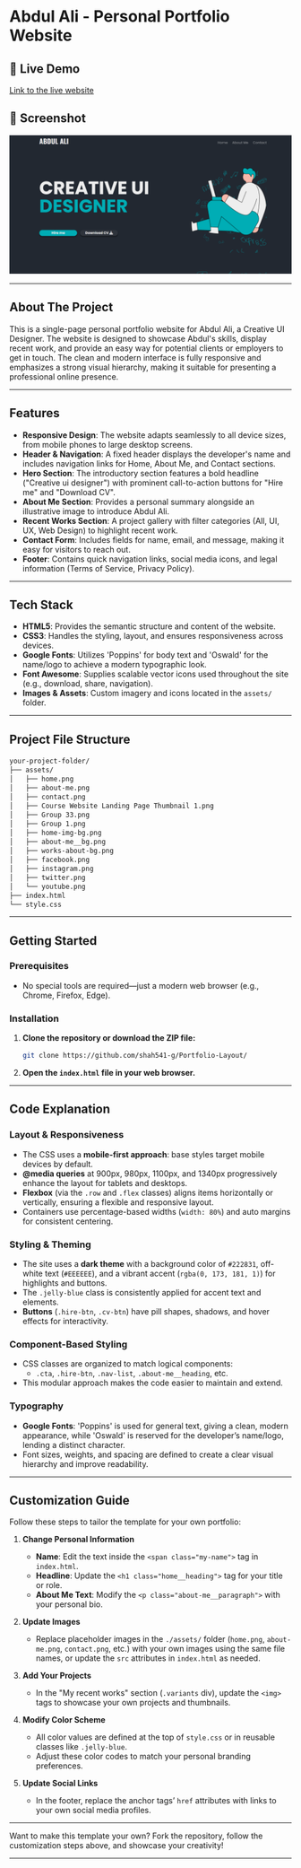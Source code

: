 # Abdul Ali - Personal Portfolio Website

## 🚀 Live Demo

[Link to the live website](https://shah541-g.github.io/Portfolio-Layout/)

## 📸 Screenshot

![Portfolio Screenshot](./assets/pp.png)

---

## About The Project

This is a single-page personal portfolio website for Abdul Ali, a Creative UI Designer. The website is designed to showcase Abdul's skills, display recent work, and provide an easy way for potential clients or employers to get in touch. The clean and modern interface is fully responsive and emphasizes a strong visual hierarchy, making it suitable for presenting a professional online presence.

---

## Features

- **Responsive Design**: The website adapts seamlessly to all device sizes, from mobile phones to large desktop screens.
- **Header & Navigation**: A fixed header displays the developer's name and includes navigation links for Home, About Me, and Contact sections.
- **Hero Section**: The introductory section features a bold headline ("Creative ui designer") with prominent call-to-action buttons for "Hire me" and "Download CV".
- **About Me Section**: Provides a personal summary alongside an illustrative image to introduce Abdul Ali.
- **Recent Works Section**: A project gallery with filter categories (All, UI, UX, Web Design) to highlight recent work.
- **Contact Form**: Includes fields for name, email, and message, making it easy for visitors to reach out.
- **Footer**: Contains quick navigation links, social media icons, and legal information (Terms of Service, Privacy Policy).

---

## Tech Stack

- **HTML5**: Provides the semantic structure and content of the website.
- **CSS3**: Handles the styling, layout, and ensures responsiveness across devices.
- **Google Fonts**: Utilizes 'Poppins' for body text and 'Oswald' for the name/logo to achieve a modern typographic look.
- **Font Awesome**: Supplies scalable vector icons used throughout the site (e.g., download, share, navigation).
- **Images & Assets**: Custom imagery and icons located in the `assets/` folder.

---

## Project File Structure

```
your-project-folder/
├── assets/
│   ├── home.png
│   ├── about-me.png
│   ├── contact.png
│   ├── Course Website Landing Page Thumbnail 1.png
│   ├── Group 33.png
│   ├── Group 1.png
│   ├── home-img-bg.png
│   ├── about-me__bg.png
│   ├── works-about-bg.png
│   ├── facebook.png
│   ├── instagram.png
│   ├── twitter.png
│   └── youtube.png
├── index.html
└── style.css
```

---

## Getting Started

### Prerequisites

- No special tools are required—just a modern web browser (e.g., Chrome, Firefox, Edge).

### Installation

1. **Clone the repository or download the ZIP file:**
   ```sh
   git clone https://github.com/shah541-g/Portfolio-Layout/
   ```

2.  **Open the `index.html` file in your web browser.**

---

## Code Explanation

### Layout & Responsiveness

- The CSS uses a **mobile-first approach**: base styles target mobile devices by default.
- **@media queries** at 900px, 980px, 1100px, and 1340px progressively enhance the layout for tablets and desktops.
- **Flexbox** (via the `.row` and `.flex` classes) aligns items horizontally or vertically, ensuring a flexible and responsive layout.
- Containers use percentage-based widths (`width: 80%`) and auto margins for consistent centering.

### Styling & Theming

- The site uses a **dark theme** with a background color of `#222831`, off-white text (`#EEEEEE`), and a vibrant accent (`rgba(0, 173, 181, 1)`) for highlights and buttons.
- The `.jelly-blue` class is consistently applied for accent text and elements.
- **Buttons** (`.hire-btn`, `.cv-btn`) have pill shapes, shadows, and hover effects for interactivity.

### Component-Based Styling

- CSS classes are organized to match logical components:
  - `.cta`, `.hire-btn`, `.nav-list`, `.about-me__heading`, etc.
- This modular approach makes the code easier to maintain and extend.

### Typography

- **Google Fonts**: 'Poppins' is used for general text, giving a clean, modern appearance, while 'Oswald' is reserved for the developer’s name/logo, lending a distinct character.
- Font sizes, weights, and spacing are defined to create a clear visual hierarchy and improve readability.

---

## Customization Guide

Follow these steps to tailor the template for your own portfolio:

1. **Change Personal Information**
   - **Name**: Edit the text inside the `<span class="my-name">` tag in `index.html`.
   - **Headline**: Update the `<h1 class="home__heading">` tag for your title or role.
   - **About Me Text**: Modify the `<p class="about-me__paragraph">` with your personal bio.

2. **Update Images**
   - Replace placeholder images in the `./assets/` folder (`home.png`, `about-me.png`, `contact.png`, etc.) with your own images using the same file names, or update the `src` attributes in `index.html` as needed.

3. **Add Your Projects**
   - In the "My recent works" section (`.variants` div), update the `<img>` tags to showcase your own projects and thumbnails.

4. **Modify Color Scheme**
   - All color values are defined at the top of `style.css` or in reusable classes like `.jelly-blue`.
   - Adjust these color codes to match your personal branding preferences.

5. **Update Social Links**
   - In the footer, replace the anchor tags’ `href` attributes with links to your own social media profiles.

---

Want to make this template your own? Fork the repository, follow the customization steps above, and showcase your creativity!

---
